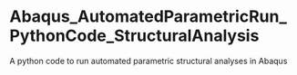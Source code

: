 # Abaqus_AutomatedParametricRun_PythonCode_StructuralAnalysis
A python code to run automated parametric structural analyses in Abaqus
